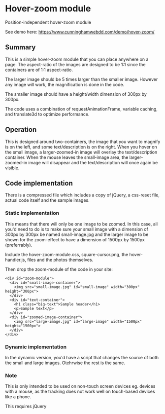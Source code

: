 # Hover-zoom module
Position-independent hover-zoom module

See demo here: https://www.cunninghamwebdd.com/demo/hover-zoom/

## Summary
This is a simple hover-zoom module that you can place anywhere on a page. The aspect-ratio of the images are designed to be 1:1
since the containers are of 1:1 aspect-ratio.

The larger image should be 5 times larger than the smaller image. However any image will work, the magnification is done in the code. 

The smaller image should have a height/width dimension of 300px by 300px.

The code uses a combination of requestAnimationFrame, variable caching, and translate3d to optimize performance.

## Operation

This is designed around two-containers, the image that you want to magnify is on the left, and some text/description is on the right. When you hover on the small image, a larger-zoomed-in image will overlay the text/description container. When the mouse leaves the small-image area, the larger-zoomed-in image will disappear and the text/description will once again be visible.

## Code implementation

There is a compressed file which includes a copy of jQuery, a css-reset file, actual code itself and the sample images.

### Static implementation

This means that there will only be one image to be zoomed. In this case, all you'd need to do is to make sure your small image with a dimension of 300px by 300px be named small-image.jpg and the larger image to be shown for the zoom-effect to have a dimension of 1500px by 1500px (preferrably).

Include the hover-zoom-module.css, square-cursor.png, the hover-handler.js, files and the photos themselves. 

Then drop the zoom-module of the code in your site:

```
<div id="zoom-module">
  <div id="small-image-container">
    <img src="small-image.jpg" id="small-image" width="300px" height="300px">
  </div>
  <div id="text-container">
    <h1 class="big-text">Sample header</h1>
    <p>Sample text</p>
  </div>
  <div id="zoomed-image-container">
    <img src="large-image.jpg" id="large-image" width="1500px" height="1500px">
  </div>
</div>

```

### Dynamic implementation

In the dynamic version, you'd have a script that changes the source of both the small and large images. Otehrwise the rest is the same.

### Note
This is only intended to be used on non-touch screen devices eg. devices with a mouse, as the tracking does not work well on 
touch-based devices like a phone.

This requires jQuery
